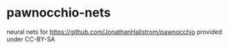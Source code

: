 # pawnocchio-nets
neural nets for https://github.com/JonathanHallstrom/pawnocchio
provided under CC-BY-SA
